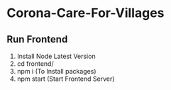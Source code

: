 # Corona-Care-For-Villages

## Run Frontend
1. Install Node Latest Version
1. cd frontend/
1. npm i (To Install packages)
1. npm start (Start Frontend Server)
